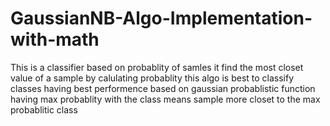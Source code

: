 # GaussianNB-Algo-Implementation-with-math
This is a classifier based on probablity of samles it find the most closet value of a sample by calulating probablity
this algo is best to classify classes having best performence 
based on gaussian probablistic function
having max probablity with the class means sample more closet to the max probablitic class 
